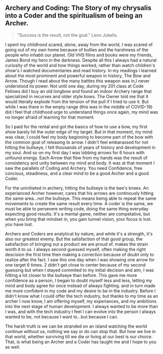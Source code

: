 ## Archery and Coding: The Story of my chrysalis into a Coder and the spiritualism of being an Archer.

>"Success is the result, not the goal."
> Leon Jukelis.

I spent my childhood scared, alone, away from the world, I was scared of going out of my own home because of bullies and the harshness of the people who inhabit our planet. Old VHS films and books were my friends, James Bond my hero in the darkness.  Despite all this I always had a natural curiosity of the world and how things worked, rather than watch children's show's I watched documentaries and read history. In my readings I learned about the most prominent and powerful weapon in history, The Bow and Arrow. Though I read about the many battles this weapon was in,I never understood its power. Not until one day, during my 201 class at Code Fellows did I buy an old longbow and found an indoor Archery range that specialized in recurves and older style bows. The Owner told me that it would literally explode from the tension of the pull if I tried to use it. But while I was there in the empty range (this was in the middle of COVID-19) did I feel that childhood urge to understand things once again, my mind was no longer afraid of learning for that moment. 

So I paid for the rental and got the basics of how to use a bow, my first show barely hit the outer edge of my target. But in that moment, my mind was clear, I could feel my body beginning to become part of the bow with the common goal of releasing to arrow. I didn't feel embarassed for not hitting the bullseye, I felt thousands of years of history and development in my soul. And so on my first day I was lobbing arrows for 6 hours with unfound energy. Each Arrow that flew from my hands was the result of consistency and unity between my mind and body. It was at that moment I saw the parallels of Coding and Archery. You need Confidence, free concious, steadiness, and a clear mind to be a good Archer and a good Coder. 

For the uninitiated in archery, hitting the bullseye is the bee's knees. An experianced Archer however, cares that his arrows are continously hitting the same area...not the bullseye. This means being able to repeat the same movements to create the same result every time. A coder is the same, we must be able to persevere writing code, doing the same thing everyday expecting good results. It's a mental game, neither are competative, but when you bring that mindset in, you gain tunnel vision, your focus is lost. *you* have lost. 

Archers and Coders are analytical by nature, and while it's a strength, it's also our greatest enemy. But the satisfaction of that good group, the satisfaction of bringing out a product we are proud of. makes the strain worth it to us. I always second guessed myself, often making the right descision the first time then making a correction because of doubt only to realize after the fact. I saw this one day when I was showing one arrow for one target 6 times. 2 didn't get close to center because of my second guessing but when I stayed commited to my initial decision and aim, I was hitting a lot closer to the bullseye than before. This gave me more confidence as a person, I began to doubt myself less and less, letting my mind and body agree for once instead of always fighting. and in turn made me more confident in my code and my desire to be in the industry. Before I didn't know what I could offer the tech industry, but thanks to my time as an archer I now know, I am offering myself, my experiances, and my ambitions into the next stage of human development. I always wanted to be more than I was, and with the tech industry I feel I can evolve into the person I always wanted to be, not because I want to...but because I can.

The harsh truth is we can be stranded on an island watching the world continue without us, nothing we say or do can stop that. But how we live in that world, whether surviving till we die or living at our best is our choice. That, is what being an Archer and a Coder has taught me and I hope to you as well.
